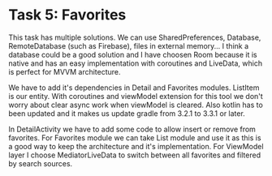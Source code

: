 # Task 5: Favorites

This task has multiple solutions. We can use SharedPreferences, Database, RemoteDatabase (such as Firebase), files in external memory...
I think a database could be a good solution and I have choosen Room because it is native and has an easy implementation with coroutines and LiveData, which is perfect for MVVM architecture.

We have to add it's dependencies in Detail and Favorites modules. ListItem is our entity. With coroutines and viewModel extension for this tool we don't worry about clear async work when viewModel is cleared. Also kotlin has to been updated and it makes us update gradle from 3.2.1 to 3.3.1 or later.

In DetailActivity we have to add some code to allow insert or remove from favorites. For Favorites module we can take List module and use it as this is a good way to keep the architecture and it's implementation. 
For ViewModel layer I choose MediatorLiveData to switch between all favorites and filtered by search sources.
